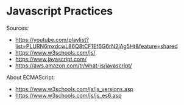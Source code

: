 # Javascript Practices

Sources:
- https://youtube.com/playlist?list=PLURN6mxdcwL86Q8tCF1Ef6G6rN2jAg5Ht&feature=shared
- https://www.w3schools.com/js/
- https://www.javascript.com/
- https://aws.amazon.com/tr/what-is/javascript/

About ECMAScript:
- https://www.w3schools.com/js/js_versions.asp
- https://www.w3schools.com/js/js_es6.asp  